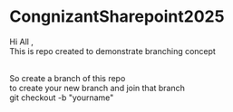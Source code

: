 # CongnizantSharepoint2025

Hi All ,
<br>This is repo created to demonstrate branching concept 

<br>So create a branch of this repo 
<br>to create your new branch and join that branch 
<br>git checkout -b "yourname"<br>
